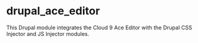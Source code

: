 drupal_ace_editor
=================

This Drupal module integrates the Cloud 9 Ace Editor with the Drupal CSS Injector and JS Injector modules.
